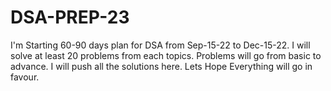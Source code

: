 # DSA-PREP-23
I'm Starting 60-90 days plan for DSA from Sep-15-22 to Dec-15-22.
I will solve at least 20 problems from each topics.
Problems will go from basic to advance.
I will push all the solutions here.
Lets Hope Everything will go in favour.